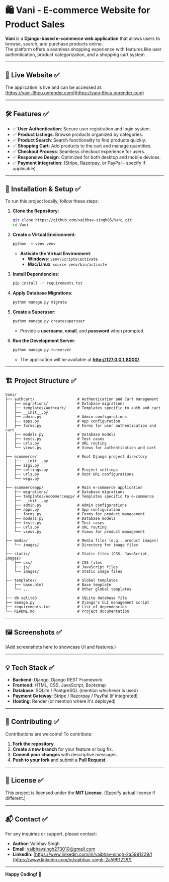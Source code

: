 # 🛍️ Vani - E-commerce Website for Product Sales

**Vani** is a **Django-based e-commerce web application** that allows users to browse, search, and purchase products online.  
The platform offers a seamless shopping experience with features like user authentication, product categorization, and a shopping cart system.

---

## 🚀 Live Website ✅

The application is live and can be accessed at:  
[https://vani-6hcu.onrender.com](https://vani-6hcu.onrender.com)

---

## 🛠 Features ✅

- ✅ **User Authentication**: Secure user registration and login system.
- ✅ **Product Listings**: Browse products organized by categories.
- ✅ **Product Search**: Search functionality to find products quickly.
- ✅ **Shopping Cart**: Add products to the cart and manage quantities.
- ✅ **Checkout Process**: Seamless checkout experience for users.
- ✅ **Responsive Design**: Optimized for both desktop and mobile devices.
- ✅ **Payment Integration**: (Stripe, Razorpay, or PayPal - specify if applicable)

---

## 🔧 Installation & Setup ✅

To run this project locally, follow these steps:

1. **Clone the Repository**:
   ```bash
   git clone https://github.com/vaibhav-singh05/Vani.git
   cd Vani
   ```

2. **Create a Virtual Environment**:
   ```bash
   python -m venv venv
   ```
   - **Activate the Virtual Environment**:
     - **Windows**: `venv\Scripts\activate`
     - **Mac/Linux**: `source venv/bin/activate`

3. **Install Dependencies**:
   ```bash
   pip install -r requirements.txt
   ```

4. **Apply Database Migrations**:
   ```bash
   python manage.py migrate
   ```

5. **Create a Superuser**:
   ```bash
   python manage.py createsuperuser
   ```
   - Provide a **username**, **email**, and **password** when prompted.

6. **Run the Development Server**:
   ```bash
   python manage.py runserver
   ```
   - The application will be available at **http://127.0.0.1:8000/**.

---

## 🏗 Project Structure ✅

```
Vani/
├── authcart/                   # Authentication and Cart management
│   ├── migrations/             # Database migrations
│   ├── templates/authcart/     # Templates specific to auth and cart
│   ├── __init__.py
│   ├── admin.py                # Admin configurations
│   ├── apps.py                 # App configuration
│   ├── forms.py                # Forms for user authentication and cart
│   ├── models.py               # Database models
│   ├── tests.py                # Test cases
│   ├── urls.py                 # URL routing
│   └── views.py                # Views for authentication and cart
│
├── ecommerce/                  # Root Django project directory
│   ├── __init__.py
│   ├── asgi.py
│   ├── settings.py             # Project settings
│   ├── urls.py                 # Root URL configurations
│   └── wsgi.py
│
├── ecommerceapp/               # Main e-commerce application
│   ├── migrations/             # Database migrations
│   ├── templates/ecommerceapp/ # Templates specific to e-commerce
│   ├── __init__.py
│   ├── admin.py                # Admin configurations
│   ├── apps.py                 # App configuration
│   ├── forms.py                # Forms for product management
│   ├── models.py               # Database models
│   ├── tests.py                # Test cases
│   ├── urls.py                 # URL routing
│   └── views.py                # Views for product management
│
├── media/                      # Media files (e.g., product images)
│   └── images/                 # Directory for image files
│
├── static/                     # Static files (CSS, JavaScript, Images)
│   ├── css/                    # CSS files
│   ├── js/                     # JavaScript files
│   └── images/                 # Static image files
│
├── templates/                  # Global templates
│   ├── base.html               # Base template
│   └── ...                     # Other global templates
│
├── db.sqlite3                  # SQLite database file
├── manage.py                   # Django's CLI management script
├── requirements.txt            # List of dependencies
└── README.md                   # Project documentation
```

---

## 🖼 Screenshots ✅

(Add screenshots here to showcase UI and features.)

---

## 💡 Tech Stack ✅

- **Backend**: Django, Django REST Framework
- **Frontend**: HTML, CSS, JavaScript, Bootstrap
- **Database**: SQLite / PostgreSQL (mention whichever is used)
- **Payment Gateway**: Stripe / Razorpay / PayPal (if integrated)
- **Hosting**: Render (or mention where it's deployed)

---

## 🤝 Contributing ✅

Contributions are welcome! To contribute:

1. **Fork the repository**.
2. **Create a new branch** for your feature or bug fix.
3. **Commit your changes** with descriptive messages.
4. **Push to your fork** and submit a **Pull Request**.

---

## 📝 License ✅

This project is licensed under the **MIT License**. (Specify actual license if different.)

---

## 📬 Contact ✅

For any inquiries or support, please contact:

- **Author**: Vaibhav Singh
- **Email**: [vaibhavsingh273010@gmail.com](mailto:vaibhavsingh273010@gmail.com)
- **LinkedIn**: [https://www.linkedin.com/in/vaibhav-singh-2a5991229/](https://www.linkedin.com/in/vaibhav-singh-2a5991229/)

---

**Happy Coding!** 🚀

